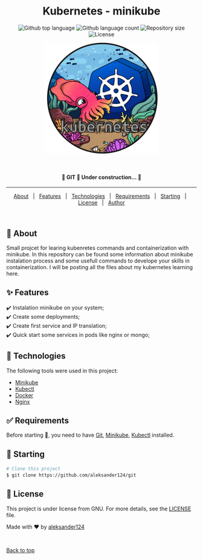 <h1 align="center">Kubernetes - minikube</h1>

<p align="center">
  <img alt="Github top language" src="https://img.shields.io/github/languages/top/aleksander124/kubernetes?color=56BEB8">

  <img alt="Github language count" src="https://img.shields.io/github/languages/count/aleksander124/kubernetes?color=56BEB8">

  <img alt="Repository size" src="https://img.shields.io/github/repo-size/aleksander124/kubernetes?color=56BEB8">

  <img alt="License" src="https://img.shields.io/github/license/aleksander124/kubernetes?color=56BEB8">

  <!-- <img alt="Github issues" src="https://img.shields.io/github/issues/aleksander124/kubernetes?color=56BEB8" /> -->

  <!-- <img alt="Github forks" src="https://img.shields.io/github/forks/aleksander124/kubernetes?color=56BEB8" /> -->

  <!-- <img alt="Github stars" src="https://img.shields.io/github/stars/aleksander124/kubernetes?color=56BEB8" /> -->
</p>

<div align="center" id="top"> 
  <img src="./images/kubectl-logo-medium.png" alt="kubernetes" />

  &#xa0;

  <!-- <a href="https://git.netlify.app">Demo</a> -->
</div>
<!-- Status -->

<h4 align="center"> 
	🚧  GIT 🚀 Under construction...  🚧
</h4> 

<hr>

<p align="center">
  <a href="#dart-about">About</a> &#xa0; | &#xa0; 
  <a href="#sparkles-features">Features</a> &#xa0; | &#xa0;
  <a href="#rocket-technologies">Technologies</a> &#xa0; | &#xa0;
  <a href="#white_check_mark-requirements">Requirements</a> &#xa0; | &#xa0;
  <a href="#checkered_flag-starting">Starting</a> &#xa0; | &#xa0;
  <a href="#memo-license">License</a> &#xa0; | &#xa0;
  <a href="https://github.com/aleksander124" target="_blank">Author</a>
</p>

<br>

## :dart: About ##

Small projcet for learing kubenretes commands and containerization with minikube. In this repository can be found some information about minikube instalation process and some usefull commands to develope your skills in containerization. I will be posting all the files about my kubernetes learning here.

## :sparkles: Features ##

:heavy_check_mark: Instalation minikube on your system;\
:heavy_check_mark: Create some deployments;\
:heavy_check_mark: Create first service and IP translation;\
:heavy_check_mark: Quick start some services in pods like nginx or mongo;

## :rocket: Technologies ##

The following tools were used in this project:

- [Minikube](https://minikube.sigs.k8s.io/)
- [Kubectl](https://kubernetes.io/)
- [Docker](https://www.docker.com/)
- [Nginx](https://www.nginx.com/)

## :white_check_mark: Requirements ##

Before starting :checkered_flag:, you need to have [Git](https://git-scm.com), [Minikube](https://minikube.sigs.k8s.io/docs/start/), [Kubectl](https://kubernetes.io/)   installed.

## :checkered_flag: Starting ##

```bash
# Clone this project
$ git clone https://github.com/aleksander124/git


```

## :memo: License ##

This project is under license from GNU. For more details, see the [LICENSE](LICENSE.md) file.


Made with :heart: by <a href="https://github.com/aleksander124" target="_blank">aleksander124</a>

&#xa0;

<a href="#top">Back to top</a>
